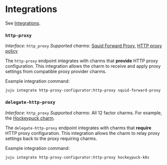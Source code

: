# Integrations

See [Integrations](https://charmhub.io/http-proxy-configurator/integrations).

### `http-proxy`

_Interface_: `http_proxy`
_Supported charms_: [Squid Forward Proxy](https://charmhub.io/squid-forward-proxy), [HTTP proxy policy](https://charmhub.io/http-proxy-policy)

The `http-proxy` endpoint integrates with charms that **provide** HTTP proxy configuration. This integration allows the charm to receive and apply proxy settings from compatible proxy provider charms.

Example integration command: 
```
juju integrate http-proxy-configurator:http-proxy squid-forward-proxy
```

### `delegate-http-proxy`

_Interface_: `http_proxy`
_Supported charms_: All 12 factor charms. For example, the [Hockeypuck charm](https://charmhub.io/hockeypuck-k8s).

The `delegate-http-proxy` endpoint integrates with charms that **require** HTTP proxy configuration. This integration allows the charm to relay proxy settings back to the proxy requiring charms.

Example integration command: 
```
juju integrate http-proxy-configurator:http-proxy hockeypuck-k8s
```
